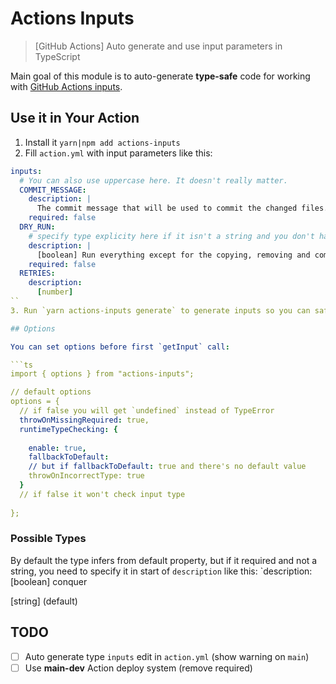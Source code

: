 # Actions Inputs

> [GitHub Actions] Auto generate and use input parameters in TypeScript

Main goal of this module is to auto-generate **type-safe** code for working with [GitHub Actions inputs](https://docs.github.com/en/actions/creating-actions/metadata-syntax-for-github-actions#inputs).

## Use it in Your Action

1. Install it `yarn|npm add actions-inputs`
2. Fill `action.yml` with input parameters like this:
```yml
inputs:
  # You can also use uppercase here. It doesn't really matter.
  COMMIT_MESSAGE:
    description: |
      The commit message that will be used to commit the changed files. Check the README for all interpolation options.
    required: false
  DRY_RUN:
    # specify type explicity here if it isn't a string and you don't have default value
    description: |
      [boolean] Run everything except for the copying, removing and commiting functionality.
    required: false
  RETRIES:
    description:
      [number] 
``
3. Run `yarn actions-inputs generate` to generate inputs so you can safely use them in your code. You need to run this command every time after you edit `action.yml`.

## Options

You can set options before first `getInput` call:

```ts
import { options } from "actions-inputs";

// default options
options = {
  // if false you will get `undefined` instead of TypeError
  throwOnMissingRequired: true,
  runtimeTypeChecking: {
    
    enable: true,
    fallbackToDefault: 
    // but if fallbackToDefault: true and there's no default value
    throwOnIncorrectType: true
  }
  // if false it won't check input type
  
};
```

### Possible Types

By default the type infers from default property, but if it required and not a string, you need to specify it in start of `description` like this: `description: [boolean] conquer

[string] (default)

## TODO

- [ ] Auto generate type `inputs` edit in `action.yml` (show warning on `main`)
- [ ] Use **main-dev** Action deploy system (remove required)
